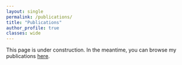 ```yaml
---
layout: single
permalink: /publications/
title: "Publications"
author_profile: true
classes: wide
---
```


This page is under construction. In the meantime, you can browse my publications [here](https://scholar.google.com/citations?user=viEDzQUAAAAJ).